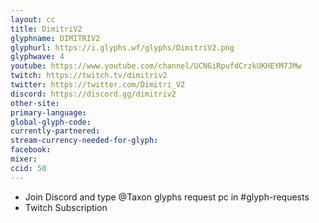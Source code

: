 ```yaml
---
layout: cc
title: DimitriV2
glyphname: DIMITRIV2
glyphurl: https://i.glyphs.wf/glyphs/DimitriV2.png
glyphwave: 4
youtube: https://www.youtube.com/channel/UCNGiRpufdCrzkUKHEYM7JMw
twitch: https://twitch.tv/dimitriv2
twitter: https://twitter.com/Dimitri_V2
discord: https://discord.gg/dimitriv2
other-site: 
primary-language: 
global-glyph-code: 
currently-partnered: 
stream-currency-needed-for-glyph: 
facebook: 
mixer: 
ccid: 50
---
```

* Join Discord and type @Taxon glyphs request pc in #glyph-requests
* Twitch Subscription

